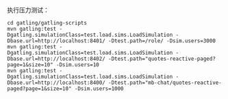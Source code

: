 执行压力测试：

    cd gatling/gatling-scripts
    mvn gatling:test -Dgatling.simulationClass=test.load.sims.LoadSimulation -Dbase.url=http://localhost:8401/ -Dtest.path=/role/ -Dsim.users=3000
    mvn gatling:test -Dgatling.simulationClass=test.load.sims.LoadSimulation -Dbase.url=http://localhost:8402/ -Dtest.path="quotes-reactive-paged?page=1&size=10" -Dsim.users=10
    mvn gatling:test -Dgatling.simulationClass=test.load.sims.LoadSimulation -Dbase.url=http://localhost:8400/ -Dtest.path="mb-chat/quotes-reactive-paged?page=1&size=10" -Dsim.users=1000
